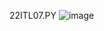 22ITL07.PY
![image](https://github.com/user-attachments/assets/6c5532cb-f57f-4728-85ed-a5e55233e876)
